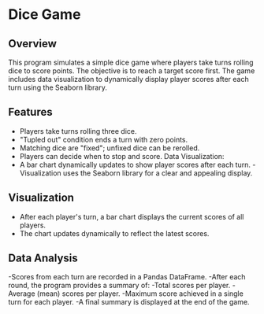 # Dice Game

## Overview
This program simulates a simple dice game where players take turns rolling dice to score points. The objective is to reach a target score first.
The game includes data visualization to dynamically display player scores after each turn using the Seaborn library.

## Features
- Players take turns rolling three dice.
- "Tupled out" condition ends a turn with zero points.
- Matching dice are "fixed"; unfixed dice can be rerolled.
- Players can decide when to stop and score.
Data Visualization:
- A bar chart dynamically updates to show player scores after each turn.
-Visualization uses the Seaborn library for a clear and appealing display.

## Visualization
- After each player's turn, a bar chart displays the current scores of all players.
- The chart updates dynamically to reflect the latest scores.
  
## Data Analysis
-Scores from each turn are recorded in a Pandas DataFrame.
-After each round, the program provides a summary of:
-Total scores per player.
-Average (mean) scores per player.
-Maximum score achieved in a single turn for each player.
-A final summary is displayed at the end of the game.
